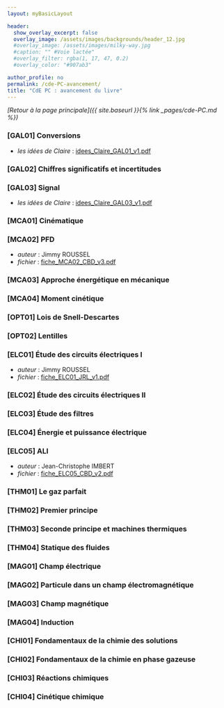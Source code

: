 ```yaml
---
layout: myBasicLayout

header:
  show_overlay_excerpt: false
  overlay_image: /assets/images/backgrounds/header_12.jpg
  #overlay_image: /assets/images/milky-way.jpg
  #caption: "" #Voie lactée"
  #overlay_filter: rgba(1, 17, 47, 0.2)
  #overlay_color: "#907ab3"

author_profile: no
permalink: /cde-PC-avancement/
title: "CdE PC : avancement du livre"
---
```


*[Retour à la page principale]({{ site.baseurl }}{% link _pages/cde-PC.md %})*


### [GAL01] Conversions

- *les idées de Claire* : [idees_Claire_GAL01_v1.pdf](idees_Claire_GAL01_v1.pdf)


### [GAL02] Chiffres significatifs et incertitudes
### [GAL03] Signal

- *les idées de Claire* : [idees_Claire_GAL03_v1.pdf](idees_Claire_GAL03_v1.pdf)


### [MCA01] Cinématique
### [MCA02] PFD

- *auteur* : Jimmy ROUSSEL
- *fichier* : [fiche_MCA02_CBD_v3.pdf](fiche_MCA02_CBD_v3.pdf)

### [MCA03] Approche énergétique en mécanique
### [MCA04] Moment cinétique


### [OPT01] Lois de Snell-Descartes
### [OPT02] Lentilles


### [ELC01] Étude des circuits électriques I

- *auteur* : Jimmy ROUSSEL
- *fichier* : [fiche_ELC01_JRL_v1.pdf](fiche_ELC01_JRL_v1.pdf)

### [ELC02] Étude des circuits électriques II
### [ELC03] Étude des filtres
### [ELC04] Énergie et puissance électrique
### [ELC05] ALI

- *auteur* : Jean-Christophe IMBERT
- *fichier* : [fiche_ELC05_CBD_v2.pdf](fiche_ELC05_CBD_v2.pdf)


 



### [THM01] Le gaz parfait
### [THM02] Premier principe
### [THM03] Seconde principe et machines thermiques
### [THM04] Statique des fluides


### [MAG01] Champ électrique
### [MAG02] Particule dans un champ électromagnétique
### [MAG03] Champ magnétique
### [MAG04] Induction


### [CHI01] Fondamentaux de la chimie des solutions
### [CHI02] Fondamentaux de la chimie en phase gazeuse
### [CHI03] Réactions chimiques
### [CHI04] Cinétique chimique